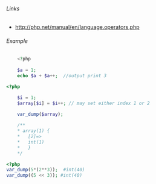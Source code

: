 ###### Links
- http://php.net/manual/en/language.operators.php

###### Example
```PHP
    <?php
    
    $a = 1;
    echo $a + $a++;  //output print 3 

```

```PHP
<?php

    $i = 1;
    $array[$i] = $i++; // may set either index 1 or 2

    var_dump($array);
    
    /**
    * array(1) {
    *   [2]=>
    *   int(1)
    *   }
    */
```


```PHP
<?php
var_dump(5*(2**3));  #int(40)
var_dump((5 << 3)); #int(40)
```
